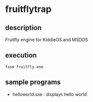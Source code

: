 # fruitflytrap
## description
Fruitfly engine for KiddieOS and MSDOS 

## execution
``` 
fasm fruitfly.asm
```

## sample programs
* helloworld.sxe : displays hello world
